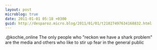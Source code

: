 ```yaml
---
layout: post
microblog: true
date: 2011-01-01 05:18 +0300
guid: http://desparoz.micro.blog/2011/01/01/t21027497634168832.html
---
```

.@kochie_online The only people who "reckon we have a shark problem" are the media and others who like to stir up fear in the general public
